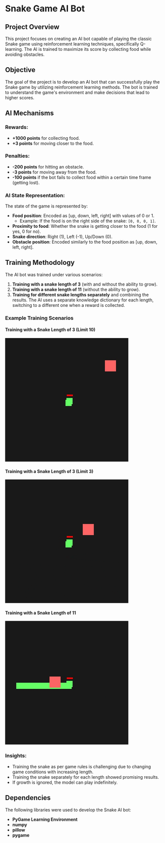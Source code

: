 # Snake Game AI Bot

## Project Overview

This project focuses on creating an AI bot capable of playing the classic Snake game using reinforcement learning techniques, specifically Q-learning. The AI is trained to maximize its score by collecting food while avoiding obstacles.

## Objective

The goal of the project is to develop an AI bot that can successfully play the Snake game by utilizing reinforcement learning methods. The bot is trained to understand the game's environment and make decisions that lead to higher scores.

## AI Mechanisms

### Rewards:

- **+1000 points** for collecting food.
- **+3 points** for moving closer to the food.

### Penalties:

- **-200 points** for hitting an obstacle.
- **-3 points** for moving away from the food.
- **-100 points** if the bot fails to collect food within a certain time frame (getting lost).

### AI State Representation:

The state of the game is represented by:

- **Food position**: Encoded as [up, down, left, right] with values of 0 or 1.
  - Example: If the food is on the right side of the snake: `[0, 0, 0, 1]`.
- **Proximity to food**: Whether the snake is getting closer to the food (1 for yes, 0 for no).
- **Snake direction**: Right (1), Left (-1), Up/Down (0).
- **Obstacle position**: Encoded similarly to the food position as [up, down, left, right].

## Training Methodology

The AI bot was trained under various scenarios:

1. **Training with a snake length of 3** (with and without the ability to grow).
2. **Training with a snake length of 11** (without the ability to grow).
3. **Training for different snake lengths separately** and combining the results. The AI uses a separate knowledge dictionary for each length, switching to a different one when a reward is collected.

### Example Training Scenarios

#### Training with a Snake Length of 3 (Limit 10)
![Training with Snake Length 3 (Limit 10)](./length3limit10/ezgif.com-gif-maker%20(4).gif)

#### Training with a Snake Length of 3 (Limit 3)
![Training with Snake Length 3 (Limit 3)](./length3Limit3/ezgif.com-gif-maker%20(3).gif)

#### Training with a Snake Length of 11
![Training with Snake Length 11](./lengthOnly11/ezgif.com-gif-maker%20(1).gif)

### Insights:

- Training the snake as per game rules is challenging due to changing game conditions with increasing length.
- Training the snake separately for each length showed promising results.
- If growth is ignored, the model can play indefinitely.

## Dependencies

The following libraries were used to develop the Snake AI bot:

- **PyGame Learning Environment**
- **numpy**
- **pillow**
- **pygame**
